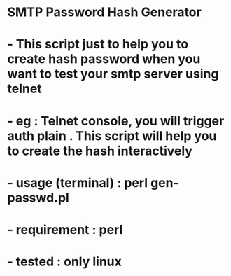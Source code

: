 # SMTP Password Hash Generator
# - This script just to help you to create hash password when you want to test your smtp server using telnet
# - eg : Telnet console, you will trigger auth plain <hash password>. This script will help you to create the hash interactively
# - usage (terminal) : perl gen-passwd.pl
# - requirement : perl 
# - tested : only linux 